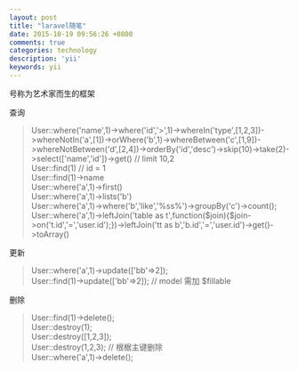 ```yaml
---
layout: post
title: "laravel随笔"
date: 2015-10-19 09:56:26 +0800
comments: true
categories: technology
description: 'yii'
keywords: yii
---
```


号称为艺术家而生的框架
<!--more-->
查询
>User::where('name',1)->where('id','>',1)->whereIn('type',[1,2,3])->whereNotIn('a',[1])->orWhere('b',1)->whereBetween('c',[1,9])->whereNotBetween('d',[2,4])->orderBy('id','desc')->skip(10)->take(2)->select(['name','id'])->get() // limit 10,2   
>User::find(1)  // id = 1   
>User::find(1)->name   
>User::where('a',1)->first()   
>User::where('a',1)->lists('b')  
>User::where('a',1)->where('b','like','%ss%')->groupBy('c')->count();  
>User::where('a',1)->leftJoin('table as t',function($join){$join->on('t.id','=','user.id');})->leftJoin('tt as b','b.id','=','user.id')->get()->toArray()

更新
>User::where('a',1)->update(['bb'=>2]);  
>User::find(1)->update(['bb'=>2]); // model 需加 $fillable

删除
>User::find(1)->delete();  
>User::destroy(1);  
>User::destroy([1,2,3]);  
>User::destroy(1,2,3);  //  根椐主键删除  
>User::where('a',1)->delete();
